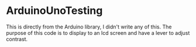 # ArduinoUnoTesting

This is directly from the Arduino library, I didn't write any of this. The purpose of this code is to display to an lcd screen and have a lever to adjust contrast.